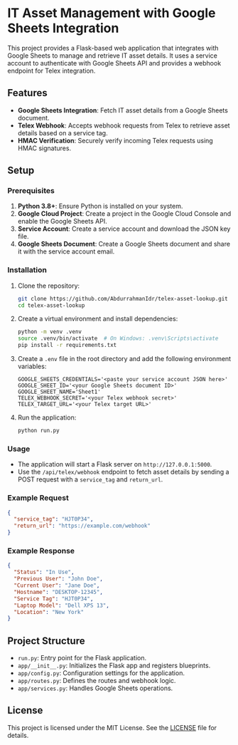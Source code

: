 # IT Asset Management with Google Sheets Integration

This project provides a Flask-based web application that integrates with Google Sheets to manage and retrieve IT asset details. It uses a service account to authenticate with Google Sheets API and provides a webhook endpoint for Telex integration.

## Features

- **Google Sheets Integration**: Fetch IT asset details from a Google Sheets document.
- **Telex Webhook**: Accepts webhook requests from Telex to retrieve asset details based on a service tag.
- **HMAC Verification**: Securely verify incoming Telex requests using HMAC signatures.

## Setup

### Prerequisites

1. **Python 3.8+**: Ensure Python is installed on your system.
2. **Google Cloud Project**: Create a project in the Google Cloud Console and enable the Google Sheets API.
3. **Service Account**: Create a service account and download the JSON key file.
4. **Google Sheets Document**: Create a Google Sheets document and share it with the service account email.

### Installation

1. Clone the repository:
   ```bash
   git clone https://github.com/AbdurrahmanIdr/telex-asset-lookup.git
   cd telex-asset-lookup
   ```

2. Create a virtual environment and install dependencies:
   ```bash
   python -m venv .venv
   source .venv/bin/activate  # On Windows: .venv\Scripts\activate
   pip install -r requirements.txt
   ```

3. Create a `.env` file in the root directory and add the following environment variables:
   ```env
   GOOGLE_SHEETS_CREDENTIALS='<paste your service account JSON here>'
   GOOGLE_SHEET_ID='<your Google Sheets document ID>'
   GOOGLE_SHEET_NAME='Sheet1'
   TELEX_WEBHOOK_SECRET='<your Telex webhook secret>'
   TELEX_TARGET_URL='<your Telex target URL>'
   ```

4. Run the application:
   ```bash
   python run.py
   ```

### Usage

- The application will start a Flask server on `http://127.0.0.1:5000`.
- Use the `/api/telex/webhook` endpoint to fetch asset details by sending a POST request with a `service_tag` and `return_url`.

### Example Request

```json
{
  "service_tag": "HJT0P34",
  "return_url": "https://example.com/webhook"
}
```

### Example Response

```json
{
  "Status": "In Use",
  "Previous User": "John Doe",
  "Current User": "Jane Doe",
  "Hostname": "DESKTOP-12345",
  "Service Tag": "HJT0P34",
  "Laptop Model": "Dell XPS 13",
  "Location": "New York"
}
```

## Project Structure

- `run.py`: Entry point for the Flask application.
- `app/__init__.py`: Initializes the Flask app and registers blueprints.
- `app/config.py`: Configuration settings for the application.
- `app/routes.py`: Defines the routes and webhook logic.
- `app/services.py`: Handles Google Sheets operations.

## License

This project is licensed under the MIT License. See the [LICENSE](LICENSE) file for details.
```